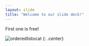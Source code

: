 ```yaml
---
layout: slide
title: "Welcome to our slide deck!"
---
```


First one is free!

![orderedlistocat](https://octodex.github.com/images/orderedlistocat.png)
{: .center}
